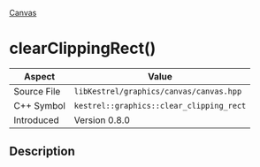 [Canvas](index)
# clearClippingRect()
| Aspect | Value |
| --- | --- |
| Source File | `libKestrel/graphics/canvas/canvas.hpp` |
| C++ Symbol | `kestrel::graphics::clear_clipping_rect` |
| Introduced | Version 0.8.0 |
## Description

